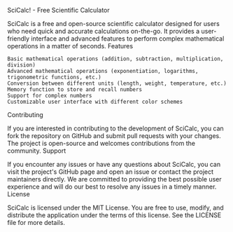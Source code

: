 SciCalc! - Free Scientific Calculator

SciCalc is a free and open-source scientific calculator designed for users who need quick and accurate calculations on-the-go. It provides a user-friendly interface and advanced features to perform complex mathematical operations in a matter of seconds.
Features

    Basic mathematical operations (addition, subtraction, multiplication, division)
    Advanced mathematical operations (exponentiation, logarithms, trigonometric functions, etc.)
    Conversion between different units (length, weight, temperature, etc.)
    Memory function to store and recall numbers
    Support for complex numbers
    Customizable user interface with different color schemes


Contributing

If you are interested in contributing to the development of SciCalc, you can fork the repository on GitHub and submit pull requests with your changes. The project is open-source and welcomes contributions from the community.
Support

If you encounter any issues or have any questions about SciCalc, you can visit the project's GitHub page and open an issue or contact the project maintainers directly. We are committed to providing the best possible user experience and will do our best to resolve any issues in a timely manner.
License

SciCalc is licensed under the MIT License. You are free to use, modify, and distribute the application under the terms of this license. See the LICENSE file for more details.